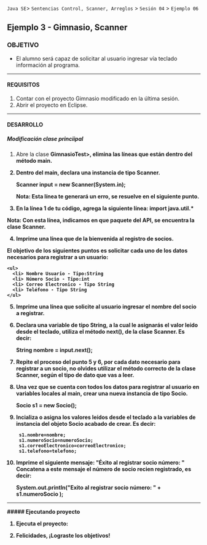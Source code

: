 
`Java SE`> `Sentencias Control, Scanner, Arreglos` > `Sesión 04` > `Ejemplo 06`

## Ejemplo 3 - Gimnasio, Scanner

### OBJETIVO

- El alumno será capaz de solicitar al usuario ingresar vía teclado información al programa.

<hr>

#### REQUISITOS

1. Contar con el proyecto Gimnasio modificado en la última sesión.
2. Abrir el proyecto en Eclipse.

<hr>

#### DESARROLLO

##### Modificación clase princiipal

1. Abre la clase <b>GimnasioTest>, elimina las líneas que están dentro del método main.
2. Dentro del <b>main</b>, declara una instancia de tipo Scanner.
  
    Scanner input = new Scanner(System.in);
    
   Nota: Esta línea te generará un erro, se resuelve en el siguiente punto.
    
3. En la línea 1 de tu código, agrega la siguiente línea: import java.util.* 

  Nota: Con esta línea, indicamos en que paquete del API, se encuentra la clase Scanner.

4. Imprime una línea que de la bienvenida al registro de socios.

  El objetivo de los siguientes puntos es solicitar cada uno de los datos necesarios para registrar a un usuario:
  
    <ul>
      <li> Nombre Usuario - Tipo:String
      <li> Número Socio - Tipo:int
      <li> Correo Electronico - Tipo String
      <li> Teléfono - Tipo String
    </ul>
    
5. Imprime una línea que solicite al usuario ingresar el nombre del socio a registrar.
6. Declara una variable de tipo String, a la cual le asignarás el valor leído desde el teclado, utiliza el método next(), de    la clase Scanner. Es decir:

    String nombre = input.next();
        
7. Repite el proceso del punto 5 y 6, por cada dato necesario para registrar a un socio, no olvides utilizar el método          correcto de la clase Scanner, según el tipo de dato que vas a leer. 
8. Una vez que se cuenta con todos los datos para registrar al usuario en variables <b>locales</b> al <b>main</b>, crear una    nueva instancia de tipo Socio.

    Socio s1 = new Socio();
    
9. Incializa o asigna los valores leídos desde el teclado a la variables de instancia del objeto Socio acabado de crear. Es      decir:

		s1.nombre=nombre;
		s1.numeroSocio=numeroSocio;
		s1.correoElectronico=correoElectronico;
		s1.telefono=telefono;
    
10. Imprime el siguiente mensaje: "Éxito al registrar socio número: "
    Concatena a este mensaje el número de socio recien registrado, es decir:
    
    System.out.println("Exito al registrar socio número: " + s1.numeroSocio );

<hr>
##### Ejecutando proyecto

1. Ejecuta el proyecto:


7. Felicidades, ¡Lograste los objetivos!

